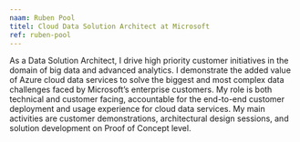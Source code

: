 ```yaml
---
naam: Ruben Pool
titel: Cloud Data Solution Architect at Microsoft
ref: ruben-pool
---
```

As a Data Solution Architect, I drive high priority customer initiatives in the domain of big data and advanced analytics. I demonstrate the added value of Azure cloud data services to solve the biggest and most complex data challenges faced by Microsoft’s enterprise customers. My role is both technical and customer facing, accountable for the end-to-end customer deployment and usage experience for cloud data services. My main activities are customer demonstrations, architectural design sessions, and solution development on Proof of Concept level.